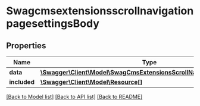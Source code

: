 # SwagcmsextensionsscrollnavigationpagesettingsBody

## Properties
Name | Type | Description | Notes
------------ | ------------- | ------------- | -------------
**data** | [**\Swagger\Client\Model\SwagCmsExtensionsScrollNavigationPageSettings**](SwagCmsExtensionsScrollNavigationPageSettings.md) |  | [optional] 
**included** | [**\Swagger\Client\Model\Resource[]**](Resource.md) |  | [optional] 

[[Back to Model list]](../../README.md#documentation-for-models) [[Back to API list]](../../README.md#documentation-for-api-endpoints) [[Back to README]](../../README.md)

